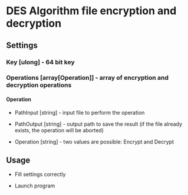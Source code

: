 # DES Algorithm file encryption and decryption

## Settings

### Key [ulong] - 64 bit key

### Operations [array[Operation]] - array of encryption and decryption operations

#### Operation

* PathInput [string] - input file to perform the operation

* PathOutput [string] - output path to save the result (if the file already exists, the operation will be aborted)

* Operation [string] - two values are possible: Encrypt and Decrypt

## Usage

* Fill settings correctly

* Launch program